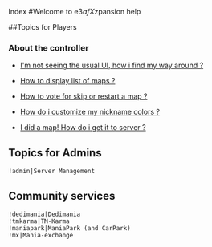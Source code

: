 Index
#Welcome to e$3afX$zpansion help

##Topics for Players

### About the controller

* [I'm not seeing the usual UI, how i find my way around ?](#ui)
* [How to display list of maps ?](#list)
* [How to vote for skip or restart a map ?](#votes)

* [How do i customize my nickname colors ?](#nickname)
* [I did a map! How do i get it to server ?](#mx_upload)

## Topics for Admins
	!admin|Server Management

## Community services
	!dedimania|Dedimania
	!tmkarma|TM-Karma
	!maniapark|ManiaPark (and CarPark)
	!mx|Mania-exchange

